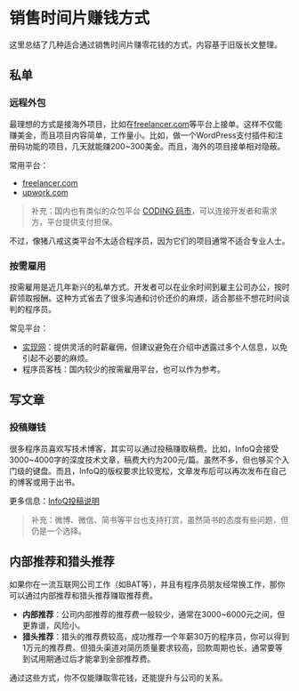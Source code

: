 # 销售时间片赚钱方式

这里总结了几种适合通过销售时间片赚零花钱的方式，内容基于旧版长文整理。

## 私单

### 远程外包

最理想的方式是接海外项目，比如在[freelancer.com](http://freelancer.com)等平台上接单。这样不仅能赚美金，而且项目内容简单，工作量小。比如，做一个WordPress支付插件和注册码功能的项目，几天就能赚200~300美金。而且，海外的项目接单相对隐蔽。

常用平台：
- [freelancer.com](http://freelancer.com)
- [upwork.com](https://www.upwork.com/)

> 补充：国内也有类似的众包平台 [CODING 码市](https://mart.coding.net)，可以连接开发者和需求方，平台提供支付担保。

不过，像猪八戒这类平台不太适合程序员，因为它们的项目通常不适合专业人士。

### 按需雇用

按需雇用是近几年新兴的私单方式。开发者可以在业余时间到雇主公司办公，按时薪领取报酬。这种方式省去了很多沟通和讨价还价的麻烦，适合那些不想花时间谈判的程序员。

常见平台：
- [实现网](http://shixian.com)：提供灵活的时薪雇佣，但建议避免在介绍中透露过多个人信息，以免引起不必要的麻烦。
- 程序员客栈：国内较少的按需雇用平台，也可以作为参考。

## 写文章

### 投稿赚钱

很多程序员喜欢写技术博客，其实可以通过投稿赚取稿费。比如，InfoQ会接受3000~4000字的深度技术文章，稿费大约为200元/篇。虽然不多，但也够买个入门级的键盘。而且，InfoQ的版权要求比较宽松，文章发布后可以再次发布在自己的博客或用于出书。

更多信息：[InfoQ投稿说明](https://www.infoq.cn/instruction)

> 补充：微博、微信、简书等平台也支持打赏，虽然简书的态度有些问题，但仍是一个选择。

## 内部推荐和猎头推荐

如果你在一流互联网公司工作（如BAT等），并且有程序员朋友经常换工作，那你可以通过内部推荐和猎头推荐赚取推荐费。

- **内部推荐**：公司内部推荐的推荐费一般较少，通常在3000~6000元之间，但更靠谱，风险小。
- **猎头推荐**：猎头的推荐费较高，成功推荐一个年薪30万的程序员，你可以得到1万元的推荐费。但猎头渠道对简历质量要求较高，回款周期也长，通常要等到试用期通过后才能拿到全部推荐费。

通过这些方式，你不仅能赚取零花钱，还能提升与公司的关系。
